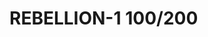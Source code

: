 # REBELLION-1                                                                                                           100/200

